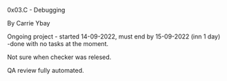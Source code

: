0x03.C - Debugging

By Carrie Ybay

Ongoing project - started 14-09-2022, must end by 15-09-2022 (inn 1 day) -done with no tasks at the moment.

Not sure when checker was relesed.

QA review fully automated.
